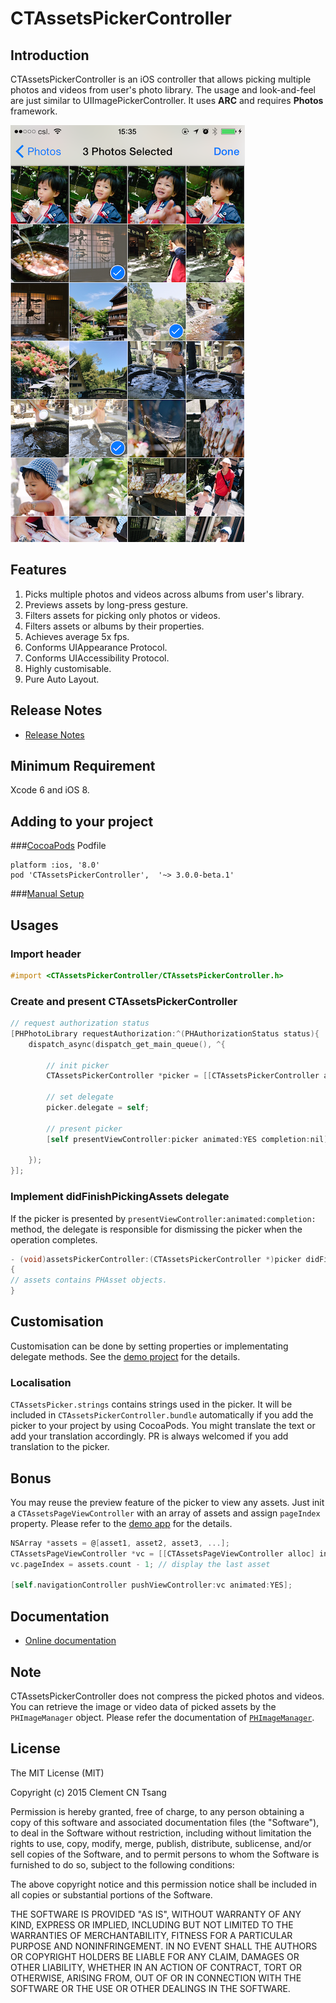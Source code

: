 # CTAssetsPickerController

## Introduction

CTAssetsPickerController is an iOS controller that allows picking multiple photos and videos from user's photo library. The usage and look-and-feel are just similar to UIImagePickerController. It uses **ARC** and requires **Photos** framework.

![Screenshot](Screenshot.png "Screenshot")

## Features
1. Picks multiple photos and videos across albums from user's library.
2. Previews assets by long-press gesture.
3. Filters assets for picking only photos or videos.
4. Filters assets or albums by their properties.
5. Achieves average 5x fps.
6. Conforms UIAppearance Protocol.
7. Conforms UIAccessibility Protocol.
8. Highly customisable.
9. Pure Auto Layout.

## Release Notes
* [Release Notes](https://github.com/chiunam/CTAssetsPickerController/releases)

## Minimum Requirement
Xcode 6 and iOS 8.

## Adding to your project
###[CocoaPods](http://cocoapods.org) Podfile
````
platform :ios, '8.0'
pod 'CTAssetsPickerController',  '~> 3.0.0-beta.1'
````
###[Manual Setup](https://github.com/chiunam/CTAssetsPickerController/wiki/Manual-Setup-(v3))


## Usages

### Import header

```` objective-c
#import <CTAssetsPickerController/CTAssetsPickerController.h>
````

### Create and present CTAssetsPickerController

```` objective-c
// request authorization status
[PHPhotoLibrary requestAuthorization:^(PHAuthorizationStatus status){
    dispatch_async(dispatch_get_main_queue(), ^{

        // init picker
        CTAssetsPickerController *picker = [[CTAssetsPickerController alloc] init];
        
        // set delegate
        picker.delegate = self;
        
        // present picker
        [self presentViewController:picker animated:YES completion:nil];

    });
}];
````

### Implement didFinishPickingAssets delegate

If the picker is presented by `presentViewController:animated:completion:` method, the delegate is responsible for dismissing the picker when the operation completes.

```` objective-c
- (void)assetsPickerController:(CTAssetsPickerController *)picker didFinishPickingAssets:(NSArray *)assets
{
// assets contains PHAsset objects.
}
````

## Customisation

Customisation can be done by setting properties or implementating delegate methods. See the [demo project](https://github.com/chiunam/CTAssetsPickerController/wiki/Running-demo-app) for the details.

### Localisation

`CTAssetsPicker.strings` contains strings used in the picker. It will be included in `CTAssetsPickerController.bundle` automatically if you add the picker to your project by using CocoaPods. You might translate the text or add your translation accordingly. PR is always welcomed if you add translation to the picker.

## Bonus

You may reuse the preview feature of the picker to view any assets. Just init a `CTAssetsPageViewController` with an array of assets and assign `pageIndex` property. Please refer to the [demo app](https://github.com/chiunam/CTAssetsPickerController/wiki/Running-demo-app) for the details.

```` objective-c
NSArray *assets = @[asset1, asset2, asset3, ...];
CTAssetsPageViewController *vc = [[CTAssetsPageViewController alloc] initWithAssets:assets];
vc.pageIndex = assets.count - 1; // display the last asset 

[self.navigationController pushViewController:vc animated:YES];
````    


## Documentation
* [Online documentation](http://cocoadocs.org/docsets/CTAssetsPickerController/)


## Note
CTAssetsPickerController does not compress the picked photos and videos. You can retrieve the image or video data of picked assets by the `PHImageManager` object. Please refer the documentation of [`PHImageManager`](https://developer.apple.com/library/prerelease/ios/documentation/Photos/Reference/PHImageManager_Class/index.html).


## License

 The MIT License (MIT)

 Copyright (c) 2015 Clement CN Tsang

 Permission is hereby granted, free of charge, to any person obtaining a copy
 of this software and associated documentation files (the "Software"), to deal
 in the Software without restriction, including without limitation the rights
 to use, copy, modify, merge, publish, distribute, sublicense, and/or sell
 copies of the Software, and to permit persons to whom the Software is
 furnished to do so, subject to the following conditions:

 The above copyright notice and this permission notice shall be included in
 all copies or substantial portions of the Software.

 THE SOFTWARE IS PROVIDED "AS IS", WITHOUT WARRANTY OF ANY KIND, EXPRESS OR
 IMPLIED, INCLUDING BUT NOT LIMITED TO THE WARRANTIES OF MERCHANTABILITY,
 FITNESS FOR A PARTICULAR PURPOSE AND NONINFRINGEMENT. IN NO EVENT SHALL THE
 AUTHORS OR COPYRIGHT HOLDERS BE LIABLE FOR ANY CLAIM, DAMAGES OR OTHER
 LIABILITY, WHETHER IN AN ACTION OF CONTRACT, TORT OR OTHERWISE, ARISING FROM,
 OUT OF OR IN CONNECTION WITH THE SOFTWARE OR THE USE OR OTHER DEALINGS IN
 THE SOFTWARE.
